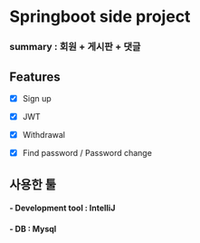 # Springboot side project


### summary : 회원 + 게시판 + 댓글


## Features

- [x] Sign up

- [x] JWT
- [x] Withdrawal
- [x] Find password / Password change



## 사용한 툴 

#### - Development tool : IntelliJ 
#### - DB : Mysql



